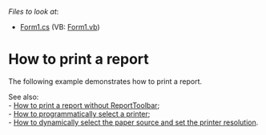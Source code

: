 <!-- default file list -->
*Files to look at*:

* [Form1.cs](./CS/Form1.cs) (VB: [Form1.vb](./VB/Form1.vb))
<!-- default file list end -->
# How to print a report


<p>The following example demonstrates how to print a report.</p><p>See also: <br />
- <a href="https://www.devexpress.com/Support/Center/p/E1762">How to print a report without ReportToolbar</a>;<br />
- <a href="https://www.devexpress.com/Support/Center/p/E1766">How to programmatically select a printer</a>;<br />
- <a href="https://www.devexpress.com/Support/Center/p/E332">How to dynamically select the paper source and set the printer resolution</a>.</p>

<br/>


